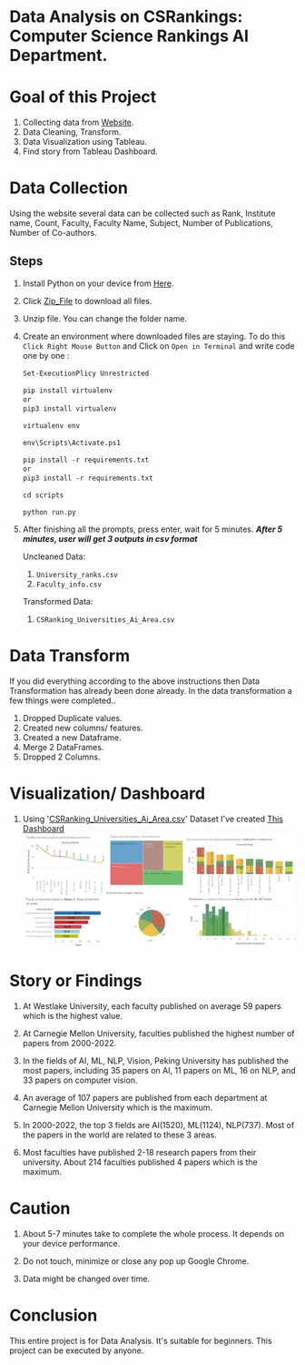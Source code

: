 # Data Analysis on CSRankings: Computer Science Rankings AI Department.
  
# Goal of this Project
  1. Collecting data from [Website](https://csrankings.org/#/fromyear/2000/toyear/2022/index?ai&vision&mlmining&nlp&inforet&world).
  2. Data Cleaning, Transform.
  3. Data Visualization using Tableau.
  4. Find story from Tableau Dashboard.
  
# Data Collection
  Using the website several data can be collected such as Rank, Institute name, Count, Faculty, Faculty Name, Subject, Number of Publications, Number of Co-authors.
    
  ## **Steps**
  1. Install Python on your device from [Here](https://www.python.org/downloads/). 
  2. Click [Zip_File](https://github.com/AklimaRimi/CSRankings_Computer_Science_Rankings_AI_Dept/archive/refs/heads/main.zip) to download all files.
  3. Unzip file. You can change the folder name. 
  4. Create an environment where downloaded files are staying. To do this `Click Right Mouse Button` and Click on `Open in Terminal` and write code one by one :
    
      ```
      Set-ExecutionPlicy Unrestricted
      ```
      
      ```
      pip install virtualenv
      or 
      pip3 install virtualenv
      ```
      ```
      virtualenv env
      ```
      ```
      env\Scripts\Activate.ps1
      ```
      ```
      pip install -r requirements.txt
      or 
      pip3 install -r requirements.txt
      ```
      ```
      cd scripts
      ```
      ```
      python run.py
      ```
  5. After finishing all the prompts, press enter, wait for 5 minutes. 
      ***After 5 minutes, user will get 3 outputs in csv format***
          
      Uncleaned Data:
        1. `University_ranks.csv`
        2. `Faculty_info.csv`
 
      Transformed Data:
        1. `CSRanking_Universities_Ai_Area.csv`
        
     
# Data Transform
If you did everything according to the above instructions then Data Transformation has already been done already.
In the data transformation a few things were completed..
  
  1. Dropped Duplicate values.
  2. Created new columns/ features.
  3. Created a new Dataframe.
  4. Merge 2 DataFrames.
  5. Dropped 2 Columns.
  
# Visualization/ Dashboard
  1. Using '[CSRanking_Universities_Ai_Area.csv](https://github.com/AklimaRimi/CSRankings_Computer_Science_Rankings_AI_Dept/blob/main/outputs/CSRanking_Universities_Ai_Area.csv)' Dataset I've created [This Dashboard](https://public.tableau.com/app/profile/aklima.akter.rimi/viz/VisualizationsonCSRankingsUniversitiesinAIDepartment/Dashboard1)
  ![](https://github.com/AklimaRimi/CSRankings_Computer_Science_Rankings_AI_Dept/blob/main/tableau_dashboard/viz.png)
  
# Story or Findings
   1. At Westlake University, each faculty published on average 59 papers which is the highest value.
    
   2. At Carnegie Mellon University, faculties published the highest number of papers from 2000-2022.
    
   3. In the fields of AI, ML, NLP, Vision, Peking University has published the most papers, including 35 papers on AI, 11 papers on ML, 16 on NLP, and 33 papers on computer vision.
    
  4. An average of 107 papers are published from each department at Carnegie Mellon University which is the maximum.
    
  5. In 2000-2022, the top 3 fields are AI(1520), ML(1124), NLP(737). Most of the papers in the world are related to these 3 areas.
  
  6. Most faculties have published 2-18 research papers from their university. About 214 faculties published 4 papers which is the maximum.
 
 
# Caution
1. About 5-7 minutes take to complete the whole process. It depends on your device performance.
 
2. Do not touch, minimize or close any pop up Google Chrome.
 
3. Data might be changed over time.
  
  
# Conclusion
This entire project is for Data Analysis. It's suitable for beginners. This project can be executed by anyone. 
 
 


